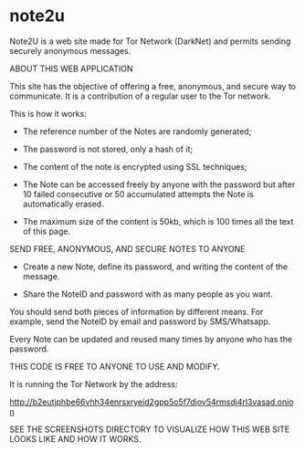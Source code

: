 # note2u
Note2U is a web site made for Tor Network (DarkNet) and permits sending securely anonymous messages.

ABOUT THIS WEB APPLICATION

This site has the objective of offering a free, anonymous, and secure way to communicate. It is a contribution of a regular user to the Tor network.

This is how it works:

   - The reference number of the Notes are randomly generated;

   - The password is not stored, only a hash of it;
   
   - The content of the note is encrypted using SSL techniques;

   - The Note can be accessed freely by anyone with the password but after 10 failed consecutive or 50 accumulated attempts the Note is automatically erased.

   - The maximum size of the content is 50kb, which is 100 times all the text of this page.

SEND FREE, ANONYMOUS, AND SECURE NOTES TO ANYONE

   - Create a new Note, define its password, and writing the content of the message.

   - Share the NoteID and password with as many people as you want.

You should send both pieces of information by different means. For example, send the NoteID by email and password by SMS/Whatsapp.

Every Note can be updated and reused many times by anyone who has the password.

THIS CODE IS FREE TO ANYONE TO USE AND MODIFY.

It is running the Tor Network by the address:

   http://b2eutjphbe66vhh34enrsxryeid2gpp5o5f7djov54rmsdj4rl3vasad.onion

SEE THE SCREENSHOTS DIRECTORY TO VISUALIZE HOW THIS WEB SITE LOOKS LIKE AND HOW IT WORKS.
